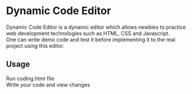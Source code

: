 # Dynamic Code Editor

Dynamic Code Editor is a dynamic editor which allows newbies to practice web development technologies such as HTML, CSS and Javascript.<br>
One can write demo code and test it before implementing it to the real project using this editor.

## Usage

Run coding.html file<br>
Write your code and view changes
